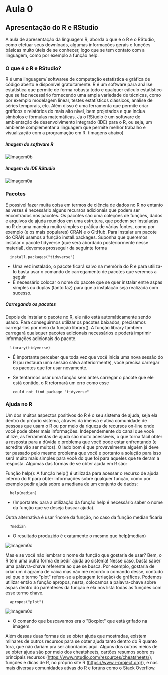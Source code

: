 # Aula 0 
## Apresentação do R e RStudio

A aula de apresentação da linguagem R, aborda o que é o R e o RStudio, como efetuar seus downloads, algumas informações gerais e funções básicas muito úteis de se conhecer,
logo que se tem contato com a linguagem, como por exemplo a função help.

### O que é o R e RStudio?

R é uma linguagem/ softwaree de computação estatística e gráfica de código aberto e disponível gratuitamente. R é um software para análise estatística que permite de forma robusta todo e qualquer cálculo estatístico que se faz necessário fornecendo uma ampla variedade de técnicas, como por exemplo modelagem linear, testes estatísticos clássicos, análise de séries temporais, etc. Além disso é uma ferramenta que permite criar gráficos e relatórios do mais alto nivel, bem projetados e que inclua símbolos e fórmulas matemáticas. Já o  RStudio é um software de ambientação de desenvolvimento integrado (IDE) para o R, ou seja, um ambiente complementar a linguagem que permite melhor trabalho e visualização com a programação em R. (Imagens abaixo)


##### Imagem do software R

![Imagem0b](https://user-images.githubusercontent.com/96084042/168374190-0d339f1d-c0f7-424d-b5d8-03f081bd9ad5.png)



##### Imagem do IDE RStudio 

![Imagem0a](https://user-images.githubusercontent.com/96084042/168373758-ec657c74-a1a8-4eeb-8e0a-68cbae46aad3.png)



### Pacotes
É possível fazer muita coisa em termos de ciência de dados no R no entanto as vezes é necessário alguns recursos adicionais que podem ser encontrados nos pacotes. Os pacotes são uma coleções de funções, dados e arquivos de ajuda reunidos em uma estrutura, que podem ser instaladas no R de uma maneira muito simples e prática de várias fontes, como por exemplo (e os mais populares) CRAN e o GitHub. 
Para instalar um pacote do CRAN usamos a função install.packages. Suponha que queremos instalar o pacote tidyverse (que será abordado posteriormente nesse material), devemos prosseguir da seguinte forma

      install.packages("tidyverse") 
      
* Uma vez instalado, o pacote ficará salvo na memória do R e para utiliza-lo basta usar o comando de carregamento de pacotes que veremos a seguir
* É necessário colocar o nome do pacote que se quer instalar entre aspas simples ou duplas (tanto faz) para que a instalação seja realizada com sucesso. 

##### Carregando os pacotes
Depois de instalar o pacote no R, ele não está automáticamente sendo usado. Para conseguirmos utilizar os pacotes baixados, precisamos carregá-los por meio da função library(). A função library também carregará quaisquer pacotes adicionais necessários e poderá imprimir informações adicionais do pacote.
      
      library(tidyverse)
      
* É importante perceber que toda vez que você inicia uma nova sessão do R (ou restaura uma sessão salva anteriormente), você precisa carregar os pacotes que for usar novamente.
* Se tentarmos usar uma função sem antes carregar o pacote que ele está contido, o R retornará um erro como esse

      could not find package "tidyverse"



### Ajuda no R
Um dos muitos aspectos positivos do R é o seu sistema de ajuda, seja ela dentro do próprio sistema, através da imensa e ativa comunidade de pessoas que usam o R ou por meio da riqueza de recursos on-line onde você pode obter mais informações. Independemente do canal que você utilize, as ferramentas de ajuda são muito acessíveis, o que torna fácil obter a resposta para a dúvida e problema que você pode estar enfrentando (e acredite vão ser muitos). O lado bom é que provavelmente alguém já deve ter passado pelo mesmo problema que você e portanto a solução para isso será muito mais simples para você do que foi para aqueles que te deram a resposta. Algumas das formas de se obter ajuda em R são:

Função help(): A função help() é utilizada para acessar o recurso de ajuda interno do R para obter informações sobre qualquer função, como por exemplo pedir ajuda sobre a mediana de um conjunto de dados:

      help(median)

* (Importante: para a utilização da função help é necessário saber o nome da função que se deseja buscar ajuda).

Outra alternativa é usar ?nome da função, no caso da função median ficaria

      ?median
      
 * O resultado produzido é exatamente o mesmo que help(median)

![Imagem0c](https://user-images.githubusercontent.com/96084042/168378483-717089aa-eb8b-4578-81f6-1502de199e93.png)



Mas e se você não lembrar o nome da função que gostaria de usar? Bem, o R tem uma outra forma de pedir ajuda ao sistema! Nesse caso, basta saber uma palavra-chave referente ao que se busca. Por exemplo, gostaria de criar um diagrama de caixa mas não me recordo o comando desse, contudo sei que o termo "plot" refere-se a plotagem (criação) de gráficos. Podemos utilizar então a função apropos, nesta, colocamos a palavra-chave sobre aspas dentro do parênteses da funçao e ela nos lista todas as funções com esse termo chave.

      apropos("plot")
      
![Imagem0d](https://user-images.githubusercontent.com/96084042/168484889-4b3af483-bf83-409e-b919-184e9d27af81.png)

      
 * O comando que buscavamos era o "Boxplot" que está grifado na imagem.    
      


Além dessas duas formas de se obter ajuda que mostradas, existem milhares de outros recursos para se obter ajuda tanto dentro do R quanto fora, que não dariam pra ser abordados aqui. Alguns dos outros meios de se obter ajuda são por meio dos cheatsheets, cartões resumos sobre os principais recursos (https://www.rstudio.com/resources/cheatsheets/), funções e dicas de R, no próprio site R (https://www.r-project.org/), e nas mais  diversas comunidades ativas do R e forúns como o Stack Overflow.    
      
      
         
